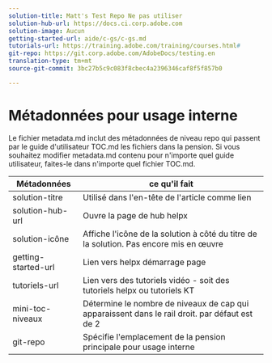 ```yaml
---
solution-title: Matt's Test Repo Ne pas utiliser
solution-hub-url: https://docs.ci.corp.adobe.com
solution-image: Aucun
getting-started-url: aide/c-gs/c-gs.md
tutorials-url: https://training.adobe.com/training/courses.html#
git-repo: https://git.corp.adobe.com/AdobeDocs/testing.en
translation-type: tm+mt
source-git-commit: 3bc27b5c9c083f8cbec4a2396346caf8f5f857b0

---
```



# Métadonnées pour usage interne


Le fichier metadata.md inclut des métadonnées de niveau repo qui passent par le guide d'utilisateur TOC.md les fichiers dans la pension. Si vous souhaitez modifier metadata.md contenu pour n'importe quel guide utilisateur, faites-le dans n'importe quel fichier TOC.md.

| Métadonnées | ce qu'il fait |
|--- |--- |
| solution-titre | Utilisé dans l'en-tête de l'article comme lien |
| solution-hub-url | Ouvre la page de hub helpx |
| solution-icône | Affiche l'icône de la solution à côté du titre de la solution. Pas encore mis en œuvre |
| getting-started-url | Lien vers helpx démarrage page |
| tutoriels-url | Lien vers des tutoriels vidéo - soit des tutoriels helpx ou tutoriels KT |
| mini-toc-niveaux | Détermine le nombre de niveaux de cap qui apparaissent dans le rail droit. par défaut est de 2 |
| git-repo | Spécifie l'emplacement de la pension principale pour usage interne |
